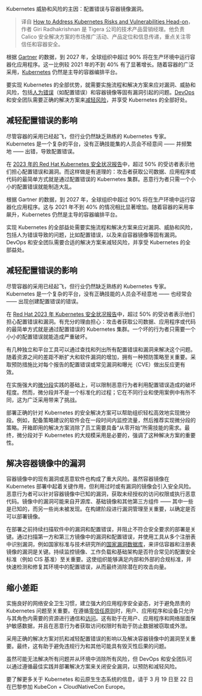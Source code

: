<!--
title: 解决Kubernetes风险与漏洞的有效方法
cover: https://cdn.thenewstack.io/media/2024/02/63fe1fb6-address-kubernetes-risks-1024x576.jpg
-->

Kubernetes 威胁和风险的主因：配置错误与容器镜像漏洞。

> 译自 [How to Address Kubernetes Risks and Vulnerabilities Head-on](https://thenewstack.io/how-to-address-kubernetes-risks-and-vulnerabilities-head-on/)，作者 Giri Radhakrishnan 是 Tigera 公司的技术产品营销经理。他负责 Calico 安全解决方案的市场推广活动、产品定位和信息传递，重点关注零信任和容器安全。

根据 [Gartner](https://www.gartner.com/en/documents/3988026) 的数据，到 2027 年，全球组织中超过 90% 将在生产环境中运行容器化应用程序。这一比例较 2021 年的不到 40% 有了显著增长。随着容器的广泛采用，[Kubernetes](https://thenewstack.io/kubernetes/) 仍然是主导的容器编排平台。

要实现 Kubernetes 的全部优势，就需要实施流程和解决方案来应对漏洞、威胁和风险，包括[人为错误](https://thenewstack.io/red-hat-human-error-a-leading-cause-of-kubernetes-security-mishaps/)（如配置错误）和容器镜像等固有漏洞引起的问题。[DevOps](https://roadmap.sh/devops) 和安全团队需要正确的解决方案来[减轻风险](https://thenewstack.io/container-security-101-a-guide-to-safe-and-efficient-operations/)，并享受 Kubernetes 的全部好处。

## 减轻配置错误的影响

尽管容器的采用已经起飞，但行业仍然缺乏熟练的 Kubernetes 专家。Kubernetes 是一个复杂的平台，没有正确技能集的人员会不经意间 —— 并频繁地 —— 出错，导致配置错误。

在 [2023 年的 Red Hat Kubernetes 安全状况报告](https://www.redhat.com/rhdc/managed-files/cl-state-kubernetes-security-report-262667-202304-en.pdf)中，超过 50% 的受访者表示他们担心配置错误和漏洞。而这样做是有道理的：攻击者获取公司数据、应用程序或代码的最简单方式就是通过配置错误的 Kubernetes 集群。恶意行为者只需一个小小的配置错误就能制造大乱。

根据 Gartner 的数据，到 2027 年，全球组织中超过 90% 将在生产环境中运行容器化应用程序。这与 2021 年不到 40% 的情况相比显著增加。随着容器的采用率飙升，Kubernetes 仍然是主导的容器编排平台。

实现 Kubernetes 的全部益处需要实施流程和解决方案来应对漏洞、威胁和风险，包括人为错误导致的问题，比如配置错误，以及来自容器镜像等固有漏洞。DevOps 和安全团队需要合适的解决方案来减轻风险，并享受 Kubernetes 的全部益处。

## 减轻配置错误的影响

尽管容器的采用已经起飞，但行业仍然缺乏熟练的 Kubernetes 专家。Kubernetes 是一个复杂的平台，没有正确技能的人员会不经意地 —— 也经常会 —— 出现创建配置错误的错误。

在 [Red Hat 2023 年 Kubernetes 安全状况报告](https://www.redhat.com/rhdc/managed-files/cl-state-kubernetes-security-report-262667-202304-en.pdf)中，超过 50% 的受访者表示他们担心配置错误和漏洞。有充分的理由担心：攻击者获取公司数据、应用程序或代码的最简单方式就是通过配置错误的 Kubernetes 集群。一个坏的行为者只需要一个小小的配置错误就能造成严重破坏。

有几种独立和平台工具可以通过查找和列出所有配置错误和漏洞来解决这个问题。随着资源之间的差距不断扩大和软件漏洞的增加，拥有一种预防策略至关重要。采取预防措施比对每个报告的配置错误或常见漏洞和曝光（CVE）做出反应更有效。

在实施强大的[微分段](https://thenewstack.io/zero-trust-vs-microsegmentation-establish-a-winning-strategy/)实践的基础上，可以限制恶意行为者利用配置错误造成的破坏程度。然而，微分段并不是一个标准化的过程；它在不同行业和使用案例中有所不同，这为广泛采用带来了挑战。

部署正确的针对 Kubernetes 的安全解决方案可以帮助组织轻松高效地实现微分段。例如，配备策略建议的软件会在一段时间内监控流量，然后推荐实现微分段的策略。开箱即用的解决方案消除了员工需要具备“从零开始”所需技能的需求。最终，微分段对于 Kubernetes 的大规模采用是必要的，强调了这种解决方案的重要性。

## 解决容器镜像中的漏洞

容器镜像中的现有漏洞或恶意软件也构成了重大风险。虽然容器镜像在 Kubernetes 部署中起着关键作用，但利用过时或有漏洞的镜像会引入安全风险。恶意行为者可以针对容器镜像中已知的漏洞，获取未经授权的访问权限或执行恶意代码。镜像中的漏洞可能来自开源库、基础镜像和其他第三方组件 —— 其中一些是已知的，而另一些尚未被发现。在构建阶段进行漏洞管理至关重要，以确定是否可以部署镜像。

在部署之前持续扫描软件中的漏洞和配置错误，并阻止不符合安全要求的部署是关键。通过扫描第一方和第三方镜像中的漏洞和配置错误，并使用工具从多个注册表中识别漏洞，例如国家标准与技术研究所的[国家漏洞数据库](https://www.nist.gov/programs-projects/national-vulnerability-database-nvd)，来评估容器和注册表镜像的漏洞是关键。持续监控镜像、工作负载和基础架构是否符合常见的配置安全标准（例如 CIS 基准）至关重要。这使组织能够满足内部和外部的合规标准，并快速检测和修复其环境中的配置错误，从而最终消除潜在的攻击向量。

## 缩小差距

实施良好的网络安全卫生习惯，建立强大的应用程序安全姿态，对于避免昂贵的 Kubernetes 问题至关重要。在遵循[零信任原则](https://thenewstack.io/what-is-zero-trust-security/)时，用户、应用程序和设备只允许与其角色内需要的资源进行通信和[访问](https://thenewstack.io/innovating-access-management-in-a-dynamic-way/)。这有助于在用户、应用程序和网络层面保护敏感数据，并且在恶意行为者获取访问权限时有助于防止数据被窃取或外泄。

采用正确的解决方案对抗和减轻配置错误的影响以及解决容器镜像中的漏洞至关重要。最终，这有助于避免违规行为和其他可能具有毁灭性后果的问题。

虽然可能无法解决所有问题并从环境中消除所有风险，但 DevOps 和安全团队可以通过遵循最佳实践并部署解决方案来关闭安全漏洞，以预防和减轻风险。

要了解更多关于 Kubernetes 和云原生生态系统的信息，请于 3 月 19 日至 22 日在巴黎参加 KubeCon + CloudNativeCon Europe。

